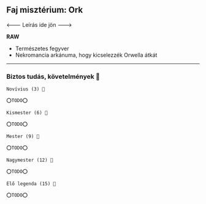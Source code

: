 ## Faj misztérium: Ork

<--- Leírás ide jön --->

**RAW**

- Természetes fegyver
- Nekromancia arkánuma, hogy kicselezzék Orwella átkát

---
### Biztos tudás, követelmények 📖

```
Novívius (3) 📖

⭕TODO⭕
```

```
Kismester (6) 📖

⭕TODO⭕
```

```
Mester (9) 📖

⭕TODO⭕
```

```
Nagymester (12) 📖

⭕TODO⭕
```

```
Élő legenda (15) 📖

⭕TODO⭕
```

